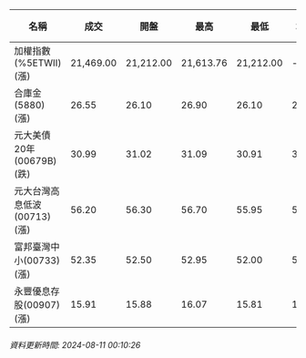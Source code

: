 | 名稱 | 成交 | 開盤 | 最高 | 最低 | 均價 | 成交金額(億) | 昨收 | 漲跌幅 | 漲跌 | 總量 | 昨量 | 振幅 |
| -------- | -------- | -------- | -------- |-------- | -------- | -------- |-------- |-------- |-------- | -------- | -------- |-------- |
|加權指數(%5ETWII) (漲)|21,469.00|21,212.00|21,613.76|21,212.00|-|4,566.33|20,870.10|2.87%|598.90|9,104,182|0|1.93%|
|合庫金(5880) (漲)|26.55|26.10|26.90|26.10|26.60|6.47|26.05|1.92%|0.50|24,327|12,794|3.07%|
|元大美債20年(00679B) (跌)|30.99|31.02|31.09|30.91|30.95|55.75|31.26|0.86%|0.27|180,100|133,733|0.58%|
|元大台灣高息低波(00713) (漲)|56.20|56.30|56.70|55.95|56.37|5.24|55.40|1.44%|0.80|9,294|10,106|1.35%|
|富邦臺灣中小(00733) (漲)|52.35|52.50|52.95|52.00|52.55|0.925|50.50|3.66%|1.85|1,760|2,625|1.88%|
|永豐優息存股(00907) (漲)|15.91|15.88|16.07|15.81|15.94|0.612|15.62|1.86%|0.29|3,842|4,087|1.66%|
###### 資料更新時間: 2024-08-11 00:10:26